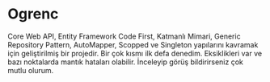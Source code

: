 # Ogrenc
Core Web API, Entity Framework Code First, Katmanlı Mimari, Generic Repository Pattern, AutoMapper, Scopped ve Singleton yapılarını kavramak için geliştirilmiş bir projedir. Bir çok kısmı ilk defa denedim. Eksiklikleri var ve bazı noktalarda mantık hataları olabilir.  İnceleyip görüş bildirirseniz çok mutlu olurum.

